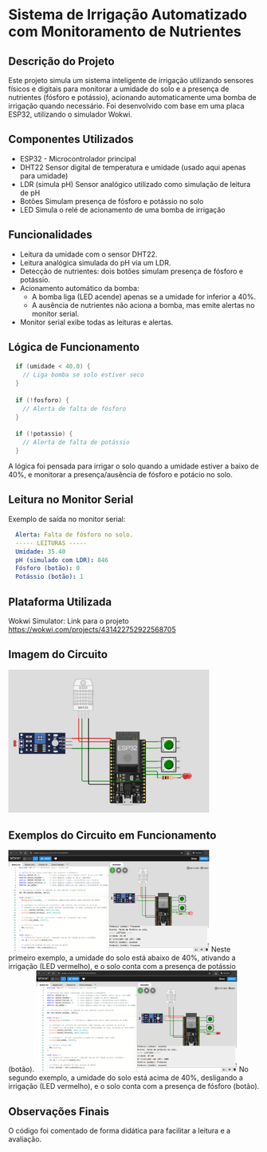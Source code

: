 # Sistema de Irrigação Automatizado com Monitoramento de Nutrientes

## Descrição do Projeto
Este projeto simula um sistema inteligente de irrigação utilizando sensores físicos e digitais para monitorar a umidade do solo e a presença de nutrientes (fósforo e potássio), acionando automaticamente uma bomba de irrigação quando necessário.
Foi desenvolvido com base em uma placa ESP32, utilizando o simulador Wokwi.

## Componentes Utilizados

- ESP32 - Microcontrolador principal
- DHT22	Sensor digital de temperatura e umidade (usado aqui apenas para umidade)
- LDR (simula pH)	Sensor analógico utilizado como simulação de leitura de pH
- Botões	Simulam presença de fósforo e potássio no solo
- LED	Simula o relé de acionamento de uma bomba de irrigação

## Funcionalidades
- Leitura da umidade com o sensor DHT22.
- Leitura analógica simulada do pH via um LDR.
- Detecção de nutrientes: dois botões simulam presença de fósforo e potássio.
- Acionamento automático da bomba:
  - A bomba liga (LED acende) apenas se a umidade for inferior a 40%.
  - A ausência de nutrientes não aciona a bomba, mas emite alertas no monitor serial.
- Monitor serial exibe todas as leituras e alertas.

## Lógica de Funcionamento

```cpp
  if (umidade < 40.0) {
    // Liga bomba se solo estiver seco
  }

  if (!fosforo) {
    // Alerta de falta de fósforo
  }

  if (!potassio) {
    // Alerta de falta de potássio
  }
```
A lógica foi pensada para irrigar o solo quando a umidade estiver a baixo de 40%, e monitorar a presença/ausência de fósforo e potácio no solo.

## Leitura no Monitor Serial
Exemplo de saída no monitor serial:
```yaml
  Alerta: Falta de fósforo no solo.
  ----- LEITURAS -----
  Umidade: 35.40
  pH (simulado com LDR): 846
  Fósforo (botão): 0
  Potássio (botão): 1
```
## Plataforma Utilizada
Wokwi Simulator: Link para o projeto https://wokwi.com/projects/431422752922568705

## Imagem do Circuito
<img src="assets/sensores.png" alt="Sensores simulados através do Wokwi Simulator" border="0" width=80% height=80%>

## Exemplos do Circuito em Funcionamento

<img src="assets/funcionamento1.png" alt="Sensores simulados através do Wokwi Simulator" border="0" width=80% height=80%>
Neste primeiro exemplo, a umidade do solo está abaixo de 40%, ativando a irrigação (LED vermelho), e o solo conta com a presença de potássio (botão).

<img src="assets/funcionamento2.png" alt="Sensores simulados através do Wokwi Simulator" border="0" width=80% height=80%>
No segundo exemplo, a umidade do solo está acima de 40%, desligando a irrigação (LED vermelho), e o solo conta com a presença de fósforo (botão).

## Observações Finais
O código foi comentado de forma didática para facilitar a leitura e a avaliação.

